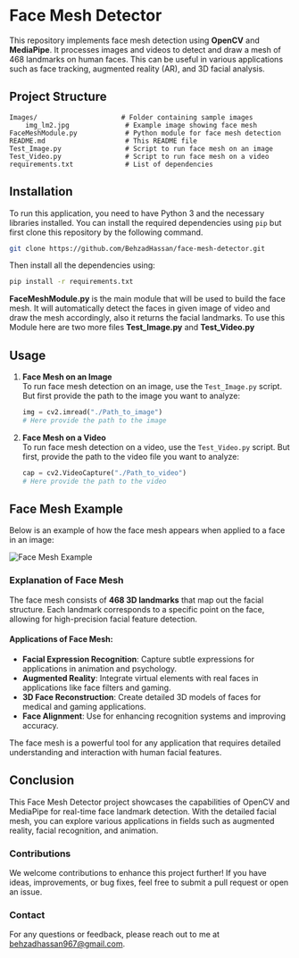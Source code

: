 # Face Mesh Detector

This repository implements face mesh detection using **OpenCV** and **MediaPipe**. It processes images and videos to detect and draw a mesh of 468 landmarks on human faces. This can be useful in various applications such as face tracking, augmented reality (AR), and 3D facial analysis.

## Project Structure

```plaintext
Images/                     # Folder containing sample images
    img_lm2.jpg              # Example image showing face mesh
FaceMeshModule.py            # Python module for face mesh detection
README.md                    # This README file
Test_Image.py                # Script to run face mesh on an image
Test_Video.py                # Script to run face mesh on a video
requirements.txt             # List of dependencies
```

## Installation

To run this application, you need to have Python 3 and the necessary libraries installed. You can install the required dependencies using `pip` but first clone this repository by the following command.

```bash
git clone https://github.com/BehzadHassan/face-mesh-detector.git
```

Then install all the dependencies using:

```bash
pip install -r requirements.txt
```
**FaceMeshModule.py** is the main module that will be used to build the face mesh. It will automatically detect the faces in given image of video and draw the mesh accordingly, also it returns the facial landmarks. To use this Module here are two more files **Test_Image.py** and **Test_Video.py**

## Usage

1. **Face Mesh on an Image**  
   To run face mesh detection on an image, use the `Test_Image.py` script. But first provide the path to the image you want to analyze:
   
   ```python
   img = cv2.imread("./Path_to_image")
   # Here provide the path to the image
    ```
2. **Face Mesh on a Video**  
   To run face mesh detection on a video, use the `Test_Video.py` script. But first, provide the path to the video file you want to analyze:
   
   ```python
   cap = cv2.VideoCapture("./Path_to_video")
   # Here provide the path to the video
    ```

## Face Mesh Example

Below is an example of how the face mesh appears when applied to a face in an image:

![Face Mesh Example](Images/img_lm2.jpg)

### Explanation of Face Mesh

The face mesh consists of **468 3D landmarks** that map out the facial structure. Each landmark corresponds to a specific point on the face, allowing for high-precision facial feature detection. 

#### Applications of Face Mesh:
- **Facial Expression Recognition**: Capture subtle expressions for applications in animation and psychology.
- **Augmented Reality**: Integrate virtual elements with real faces in applications like face filters and gaming.
- **3D Face Reconstruction**: Create detailed 3D models of faces for medical and gaming applications.
- **Face Alignment**: Use for enhancing recognition systems and improving accuracy.

The face mesh is a powerful tool for any application that requires detailed understanding and interaction with human facial features.
## Conclusion

This Face Mesh Detector project showcases the capabilities of OpenCV and MediaPipe for real-time face landmark detection. With the detailed facial mesh, you can explore various applications in fields such as augmented reality, facial recognition, and animation.

### Contributions

We welcome contributions to enhance this project further! If you have ideas, improvements, or bug fixes, feel free to submit a pull request or open an issue.

### Contact

For any questions or feedback, please reach out to me at [behzadhassan967@gmail.com](mailto:behzadhassan967@gmail.com).

